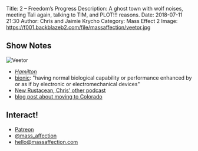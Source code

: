 Title: 2 – Freedom’s Progress
Description: A ghost town with wolf noises, meeting Tali again, talking to TIM, and PLOT!!! reasons.
Date: 2018-07-11 21:30
Author: Chris and Jaimie Krycho
Category: Mass Effect 2
Image: https://f001.backblazeb2.com/file/massaffection/veetor.jpg

## Show Notes

![Veetor](https://f001.backblazeb2.com/file/massaffection/veetor.jpg)

- [_Hamilton_](http://hamiltonmusical.com)
- [bionic](https://www.merriam-webster.com/dictionary/bionic): "having normal biological capability or performance enhanced by or as if by electronic or electromechanical devices"
- [New Rustacean, Chris' other podcast](https://newrustacean.com)
- [blog post about moving to Colorado](https://krycho.com/were-in/)

## Interact!

- [Patreon](https://www.patreon.com/massaffection)
- [@mass_affection](https://twitter.com/mass_affection)
- [hello@massaffection.com](mailto:hello@massaffection.com)
